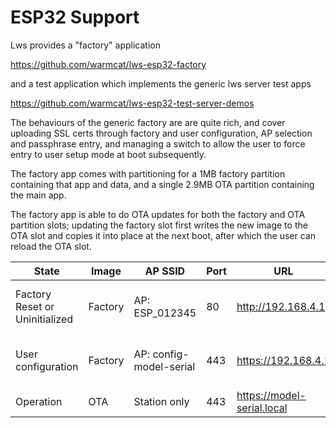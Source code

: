 ESP32 Support
=============

Lws provides a "factory" application

https://github.com/warmcat/lws-esp32-factory

and a test application which implements the generic lws server test apps

https://github.com/warmcat/lws-esp32-test-server-demos

The behaviours of the generic factory are are quite rich, and cover uploading SSL certs through factory and user configuration, AP selection and passphrase entry, and managing a switch to allow the user to force entry to user setup mode at boot subsequently.

The factory app comes with partitioning for a 1MB factory partition containing that app and data, and a single 2.9MB OTA partition containing the main app.

The factory app is able to do OTA updates for both the factory and OTA partition slots; updating the factory slot first writes the new image to the OTA slot and copies it into place at the next boot, after which the user can reload the OTA slot.

State|Image|AP SSID|Port|URL|Mode
---|---|---|---|---|---
Factory Reset or Uninitialized|Factory|AP: ESP_012345|80|http://192.168.4.1|factory.html - to set certificates and serial
User configuration|Factory|AP: config-model-serial|443|https://192.168.4.1|index.html - user set up his AP information
Operation|OTA|Station only|443|https://model-serial.local|OTA application

